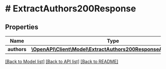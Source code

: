 # # ExtractAuthors200Response

## Properties

Name | Type | Description | Notes
------------ | ------------- | ------------- | -------------
**authors** | [**\OpenAPI\Client\Model\ExtractAuthors200ResponseAuthorsInner[]**](ExtractAuthors200ResponseAuthorsInner.md) |  | [optional]

[[Back to Model list]](../../README.md#models) [[Back to API list]](../../README.md#endpoints) [[Back to README]](../../README.md)
